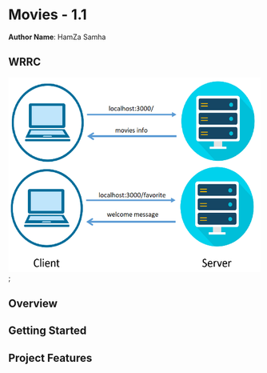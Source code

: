 # Movies - 1.1

**Author Name**: HamZa Samha

## WRRC
![image](imgs/http.png);

## Overview

## Getting Started
<!-- What are the steps that a user must take in order to build this app on their own machine and get it running? -->

## Project Features
<!-- What are the features included in you app -->